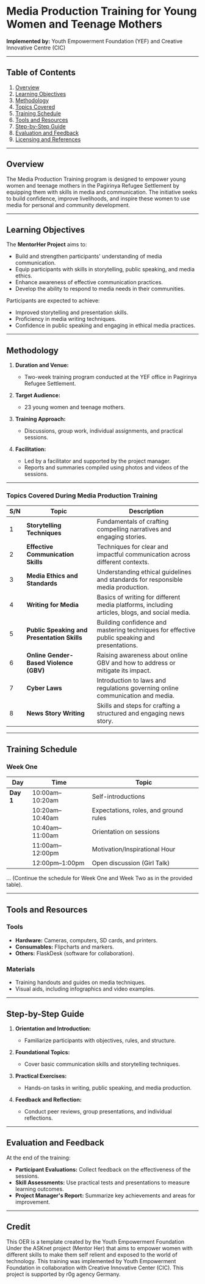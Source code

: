 # Media Production Training for Young Women and Teenage Mothers  
**Implemented by:** Youth Empowerment Foundation (YEF) and Creative Innovative Centre (CIC)  

---

## **Table of Contents**  

1. [Overview](#overview)  
2. [Learning Objectives](#learning-objectives)  
3. [Methodology](#methodology)  
4. [Topics Covered](#topics-covered)  
5. [Training Schedule](#training-schedule)  
6. [Tools and Resources](#tools-and-resources)  
7. [Step-by-Step Guide](#step-by-step-guide)  
8. [Evaluation and Feedback](#evaluation-and-feedback)  
9. [Licensing and References](#licensing-and-references)  

---

## **Overview**  

The Media Production Training program is designed to empower young women and teenage mothers in the Pagirinya Refugee Settlement by equipping them with skills in media and communication. The initiative seeks to build confidence, improve livelihoods, and inspire these women to use media for personal and community development.  

---

## **Learning Objectives**  

The **MentorHer Project** aims to:  
- Build and strengthen participants' understanding of media communication.  
- Equip participants with skills in storytelling, public speaking, and media ethics.  
- Enhance awareness of effective communication practices.  
- Develop the ability to respond to media needs in their communities.  

Participants are expected to achieve:  
- Improved storytelling and presentation skills.  
- Proficiency in media writing techniques.  
- Confidence in public speaking and engaging in ethical media practices.  

---

## **Methodology**  

1. **Duration and Venue:**  
   - Two-week training program conducted at the YEF office in Pagirinya Refugee Settlement.  

2. **Target Audience:**  
   - 23 young women and teenage mothers.  

3. **Training Approach:**  
   - Discussions, group work, individual assignments, and practical sessions.  

4. **Facilitation:**  
   - Led by a facilitator and supported by the project manager.  
   - Reports and summaries compiled using photos and videos of the sessions.  

---


### Topics Covered During Media Production Training  

| **S/N** | **Topic**                                | **Description**                                                                                   |  
|---------|------------------------------------------|---------------------------------------------------------------------------------------------------|  
| 1       | **Storytelling Techniques**              | Fundamentals of crafting compelling narratives and engaging stories.                             |  
| 2       | **Effective Communication Skills**       | Techniques for clear and impactful communication across different contexts.                      |  
| 3       | **Media Ethics and Standards**           | Understanding ethical guidelines and standards for responsible media production.                 |  
| 4       | **Writing for Media**                    | Basics of writing for different media platforms, including articles, blogs, and social media.    |  
| 5       | **Public Speaking and Presentation Skills** | Building confidence and mastering techniques for effective public speaking and presentations.    |  
| 6       | **Online Gender-Based Violence (GBV)**   | Raising awareness about online GBV and how to address or mitigate its impact.                    |  
| 7       | **Cyber Laws**                           | Introduction to laws and regulations governing online communication and media.                   |  
| 8       | **News Story Writing**                   | Skills and steps for crafting a structured and engaging news story.                              |  


---

## **Training Schedule**  

### Week One  

| **Day**   | **Time**         | **Topic**                              |  
|-----------|------------------|----------------------------------------|  
| **Day 1** | 10:00am–10:20am  | Self-introductions                     |  
|           | 10:20am–10:40am  | Expectations, roles, and ground rules  |  
|           | 10:40am–11:00am  | Orientation on sessions                |  
|           | 11:00am–12:00pm  | Motivation/Inspirational Hour          |  
|           | 12:00pm–1:00pm   | Open discussion (Girl Talk)            |  

... (Continue the schedule for Week One and Week Two as in the provided table).  

---

## **Tools and Resources**  

### Tools  
- **Hardware:** Cameras, computers, SD cards, and printers.  
- **Consumables:** Flipcharts and markers.  
- **Others:** FlaskDesk (software for collaboration).  

### Materials  
- Training handouts and guides on media techniques.  
- Visual aids, including infographics and video examples.  

---

## **Step-by-Step Guide**  

1. **Orientation and Introduction:**  
   - Familiarize participants with objectives, rules, and structure.  

2. **Foundational Topics:**  
   - Cover basic communication skills and storytelling techniques.  

3. **Practical Exercises:**  
   - Hands-on tasks in writing, public speaking, and media production.  

4. **Feedback and Reflection:**  
   - Conduct peer reviews, group presentations, and individual reflections.  

---

## **Evaluation and Feedback**  

At the end of the training:  
- **Participant Evaluations:** Collect feedback on the effectiveness of the sessions.  
- **Skill Assessments:** Use practical tests and presentations to measure learning outcomes.  
- **Project Manager's Report:** Summarize key achievements and areas for improvement.  

---

## **Credit**  
This OER is a template created by the Youth Empowerment Foundation Under the ASKnet project (Mentor Her) that aims to empower women with different skills to make them self relient and exposed to the world of technology.
This training was implemented by Youth Empowerment Foundation in collaboration with Creative Innovative Center (CIC). This project is supported by r0g agency Germany.


